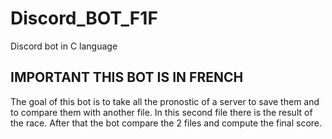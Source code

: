 # Discord_BOT_F1F
Discord bot in C language 

## IMPORTANT THIS BOT IS IN FRENCH
The goal of this bot is to take all the pronostic of a server to save them and to compare them
with another file. In this second file there is the result of the race.
After that the bot compare the 2 files and compute the final score.


